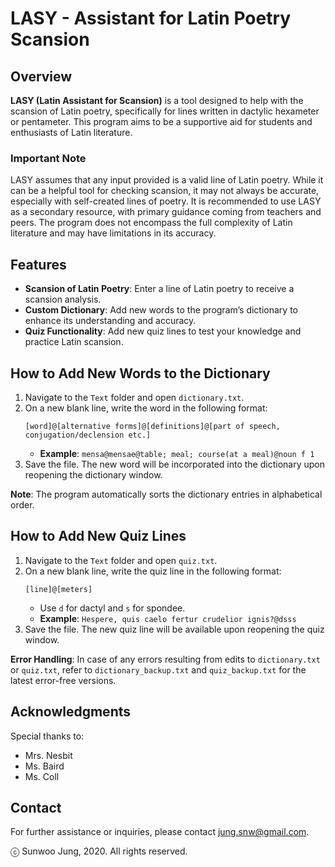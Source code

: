 # LASY - Assistant for Latin Poetry Scansion

## Overview
**LASY (Latin Assistant for Scansion)** is a tool designed to help with the scansion of Latin poetry, specifically for lines written in dactylic hexameter or pentameter. This program aims to be a supportive aid for students and enthusiasts of Latin literature.

### Important Note
LASY assumes that any input provided is a valid line of Latin poetry. While it can be a helpful tool for checking scansion, it may not always be accurate, especially with self-created lines of poetry. It is recommended to use LASY as a secondary resource, with primary guidance coming from teachers and peers. The program does not encompass the full complexity of Latin literature and may have limitations in its accuracy. 

## Features
- **Scansion of Latin Poetry**: Enter a line of Latin poetry to receive a scansion analysis.
- **Custom Dictionary**: Add new words to the program’s dictionary to enhance its understanding and accuracy.
- **Quiz Functionality**: Add new quiz lines to test your knowledge and practice Latin scansion.

## How to Add New Words to the Dictionary
1. Navigate to the `Text` folder and open `dictionary.txt`.
2. On a new blank line, write the word in the following format:
   ```
   [word]@[alternative forms]@[definitions]@[part of speech, conjugation/declension etc.]
   ```
   - **Example**: `mensa@mensae@table; meal; course(at a meal)@noun f 1`
3. Save the file. The new word will be incorporated into the dictionary upon reopening the dictionary window.

**Note**: The program automatically sorts the dictionary entries in alphabetical order.

## How to Add New Quiz Lines
1. Navigate to the `Text` folder and open `quiz.txt`.
2. On a new blank line, write the quiz line in the following format:
   ```
   [line]@[meters]
   ```
   - Use `d` for dactyl and `s` for spondee.
   - **Example**: `Hespere, quis caelo fertur crudelior ignis?@dsss`
3. Save the file. The new quiz line will be available upon reopening the quiz window.

**Error Handling**: In case of any errors resulting from edits to `dictionary.txt` or `quiz.txt`, refer to `dictionary_backup.txt` and `quiz_backup.txt` for the latest error-free versions.

## Acknowledgments
Special thanks to:
- Mrs. Nesbit
- Ms. Baird
- Ms. Coll

## Contact
For further assistance or inquiries, please contact jung.snw@gmail.com.

ⓒ Sunwoo Jung, 2020. All rights reserved.
